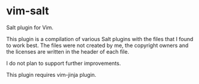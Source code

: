 # vim-salt

Salt plugin for Vim.

This plugin is a compilation of various Salt plugins with the files that I
found to work best. The files were not created by me, the copyright owners and
the licenses are written in the header of each file.

I do not plan to support further improvements.

This plugin requires vim-jinja plugin.
